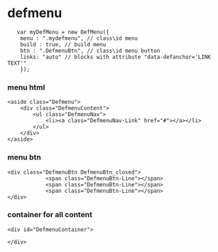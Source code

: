 # defmenu

	   var myDefMenu = new DefMenu({
		menu : ".mydefmenu", // class\id menu
		build : true, // build menu
		btn : ".DefmenuBtn", // class\id menu button
		links: "auto" // blocks with attribute "data-defanchor='LINK TEXT'"
	    });


### menu html
	<aside class="Defmenu">
		<div class="DefmenuContent">
			<ul class="DefmenuNav">
				<li><a class="DefmenuNav-Link" href="#"></a></li>
			</ul>
		</div>
	</aside>

### menu btn
	<div class="DefmenuBtn DefmenuBtn_closed">
                <span class="DefmenuBtn-Line"></span>
                <span class="DefmenuBtn-Line"></span>
                <span class="DefmenuBtn-Line"></span>
	</div>

### container for all content
	<div id="DefmenuContainer">
	
	</div>
